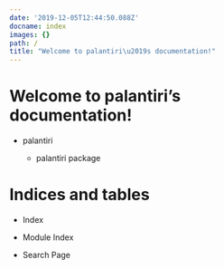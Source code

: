 ```yaml
---
date: '2019-12-05T12:44:50.088Z'
docname: index
images: {}
path: /
title: "Welcome to palantiri\u2019s documentation!"
---
```


<!-- palantiri documentation master file, created by
sphinx-quickstart on Wed Oct 23 20:14:45 2019.
You can adapt this file completely to your liking, but it should at least
contain the root `toctree` directive. -->
# Welcome to palantiri’s documentation!

* palantiri

  * palantiri package


# Indices and tables

* Index

* Module Index

* Search Page
